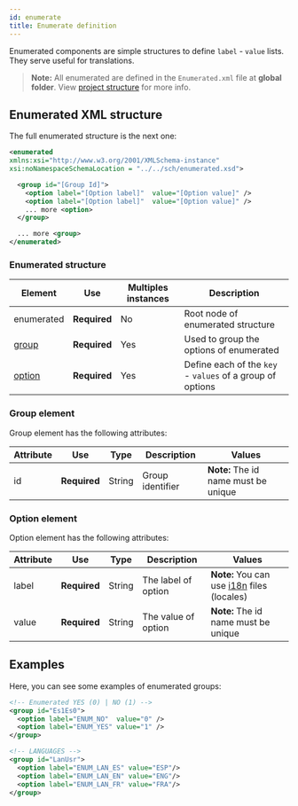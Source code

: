 ```yaml
---
id: enumerate
title: Enumerate definition
---
```


Enumerated components are simple structures to define `label` - `value` lists. They serve useful for translations.

> **Note:** All enumerated are defined in the `Enumerated.xml` file at **global folder**. View [project structure](../guides/project-structure.md#global-folder)  for more info.

## Enumerated XML structure

The full enumerated structure is the next one:

```xml
<enumerated
xmlns:xsi="http://www.w3.org/2001/XMLSchema-instance"
xsi:noNamespaceSchemaLocation = "../../sch/enumerated.xsd">

  <group id="[Group Id]">
    <option label="[Option label]"  value="[Option value]" />
    <option label="[Option label]"  value="[Option value]" />
    ... more <option>
  </group>

  ... more <group>
</enumerated>
```

### Enumerated structure


| Element     | Use      | Multiples instances    | Description                                        |
| ----------- | ---------|------------------------|----------------------------------------------------|
| enumerated  | **Required** | No| Root node of enumerated structure |
| [group](#group-element) | **Required** | Yes | Used to group the options of enumerated |
| [option](#option-element) | **Required** | Yes | Define each of the `key` - `values` of a group of options |

### Group element

Group element has the following attributes:

| Attribute   | Use      | Type      |  Description                    |   Values                                           |
| ----------- | ---------|-----------|---------------------------------|----------------------------------------------------|
| id | **Required** | String | Group identifier                        | **Note:**  The id name must be unique              |

### Option element

Option element has the following attributes:

| Attribute   | Use      | Type      |  Description                    |   Values                                           |
| ----------- | ---------|-----------|---------------------------------|----------------------------------------------------|
| label | **Required** | String | The label of option              | **Note:** You can use [i18n](i18n-internationalization.md) files (locales)              |
| value | **Required** | String | The value of option| **Note:**  The id name must be unique              |


## Examples

Here, you can see some examples of enumerated groups:

```xml
<!-- Enumerated YES (0) | NO (1) -->
<group id="Es1Es0">
  <option label="ENUM_NO"  value="0" />
  <option label="ENUM_YES" value="1" />
</group>
```

```xml
<!-- LANGUAGES -->
<group id="LanUsr">
  <option label="ENUM_LAN_ES" value="ESP"/>
  <option label="ENUM_LAN_EN" value="ENG"/>
  <option label="ENUM_LAN_FR" value="FRA"/>
</group>
```

